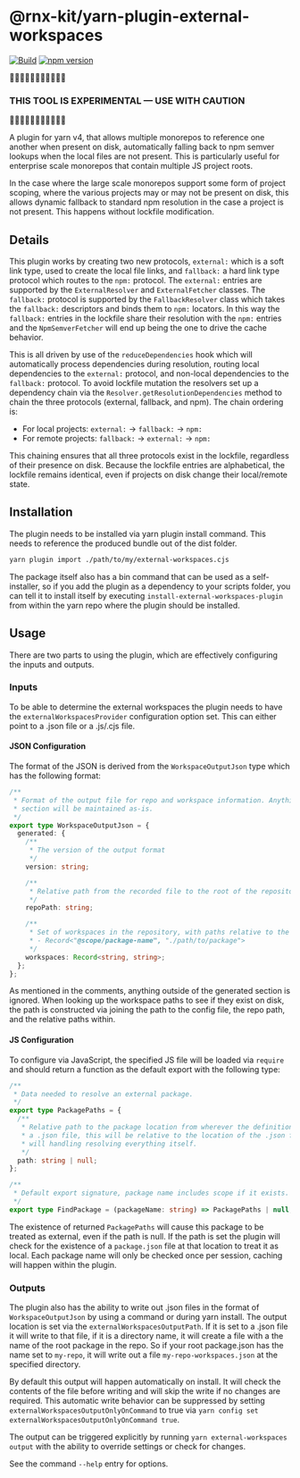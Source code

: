 # @rnx-kit/yarn-plugin-external-workspaces

[![Build](https://github.com/microsoft/rnx-kit/actions/workflows/build.yml/badge.svg)](https://github.com/microsoft/rnx-kit/actions/workflows/build.yml)
[![npm version](https://img.shields.io/npm/v/@rnx-kit/yarn-plugin-external-workspaces)](https://www.npmjs.com/package/@rnx-kit/yarn-plugin-external-workspaces)

🚧🚧🚧🚧🚧🚧🚧🚧🚧🚧🚧

### THIS TOOL IS EXPERIMENTAL — USE WITH CAUTION

🚧🚧🚧🚧🚧🚧🚧🚧🚧🚧🚧

A plugin for yarn v4, that allows multiple monorepos to reference one another
when present on disk, automatically falling back to npm semver lookups when the
local files are not present. This is particularly useful for enterprise scale
monorepos that contain multiple JS project roots.

In the case where the large scale monorepos support some form of project
scoping, where the various projects may or may not be present on disk, this
allows dynamic fallback to standard npm resolution in the case a project is not
present. This happens without lockfile modification.

## Details

This plugin works by creating two new protocols, `external:` which is a soft
link type, used to create the local file links, and `fallback:` a hard link type
protocol which routes to the `npm:` protocol. The `external:` entries are
supported by the `ExternalResolver` and `ExternalFetcher` classes. The
`fallback:` protocol is supported by the `FallbackResolver` class which takes
the `fallback:` descriptors and binds them to `npm:` locators. In this way the
`fallback:` entries in the lockfile share their resolution with the `npm:`
entries and the `NpmSemverFetcher` will end up being the one to drive the cache
behavior.

This is all driven by use of the `reduceDependencies` hook which will
automatically process dependencies during resolution, routing local dependencies
to the `external:` protocol, and non-local dependencies to the `fallback:`
protocol. To avoid lockfile mutation the resolvers set up a dependency chain via
the `Resolver.getResolutionDependencies` method to chain the three protocols
(external, fallback, and npm). The chain ordering is:

- For local projects: `external:` -> `fallback:` -> `npm:`
- For remote projects: `fallback:` -> `external:` -> `npm:`

This chaining ensures that all three protocols exist in the lockfile, regardless
of their presence on disk. Because the lockfile entries are alphabetical, the
lockfile remains identical, even if projects on disk change their local/remote
state.

## Installation

The plugin needs to be installed via yarn plugin install command. This needs to
reference the produced bundle out of the dist folder.

```sh
yarn plugin import ./path/to/my/external-workspaces.cjs
```

The package itself also has a bin command that can be used as a self-installer,
so if you add the plugin as a dependency to your scripts folder, you can tell it
to install itself by executing `install-external-workspaces-plugin` from within
the yarn repo where the plugin should be installed.

## Usage

There are two parts to using the plugin, which are effectively configuring the
inputs and outputs.

### Inputs

To be able to determine the external workspaces the plugin needs to have the
`externalWorkspacesProvider` configuration option set. This can either point to
a .json file or a .js/.cjs file.

#### JSON Configuration

The format of the JSON is derived from the `WorkspaceOutputJson` type which has
the following format:

```ts
/**
 * Format of the output file for repo and workspace information. Anything outside of the generated
 * section will be maintained as-is.
 */
export type WorkspaceOutputJson = {
  generated: {
    /**
     * The version of the output format
     */
    version: string;

    /**
     * Relative path from the recorded file to the root of the repository root for the workspaces
     */
    repoPath: string;

    /**
     * Set of workspaces in the repository, with paths relative to the repo root in the form of:
     * - Record<"@scope/package-name", "./path/to/package">
     */
    workspaces: Record<string, string>;
  };
};
```

As mentioned in the comments, anything outside of the generated section is
ignored. When looking up the workspace paths to see if they exist on disk, the
path is constructed via joining the path to the config file, the repo path, and
the relative paths within.

#### JS Configuration

To configure via JavaScript, the specified JS file will be loaded via `require`
and should return a function as the default export with the following type:

```ts
/**
 * Data needed to resolve an external package.
 */
export type PackagePaths = {
  /**
   * Relative path to the package location from wherever the definition is defined. If these are loaded from
   * a .json file, this will be relative to the location of the .json file. These can be absolute if the JS loader
   * will handling resolving everything itself.
   */
  path: string | null;
};

/**
 * Default export signature, package name includes scope if it exists. e.g. @my-scope/package-name
 */
export type FindPackage = (packageName: string) => PackagePaths | null;
```

The existence of returned `PackagePaths` will cause this package to be treated
as external, even if the path is null. If the path is set the plugin will check
for the existence of a `package.json` file at that location to treat it as
local. Each package name will only be checked once per session, caching will
happen within the plugin.

### Outputs

The plugin also has the ability to write out .json files in the format of
`WorkspaceOutputJson` by using a command or during yarn install. The output
location is set via the `externalWorkspacesOutputPath`. If it is set to a .json
file it will write to that file, if it is a directory name, it will create a
file with a the name of the root package in the repo. So if your root
package.json has the name set to `my-repo`, it will write out a file
`my-repo-workspaces.json` at the specified directory.

By default this output will happen automatically on install. It will check the
contents of the file before writing and will skip the write if no changes are
required. This automatic write behavior can be suppressed by setting
`externalWorkspacesOutputOnlyOnCommand` to true via
`yarn config set externalWorkspacesOutputOnlyOnCommand true`.

The output can be triggered explicitly by running
`yarn external-workspaces output` with the ability to override settings or check
for changes.

See the command `--help` entry for options.
